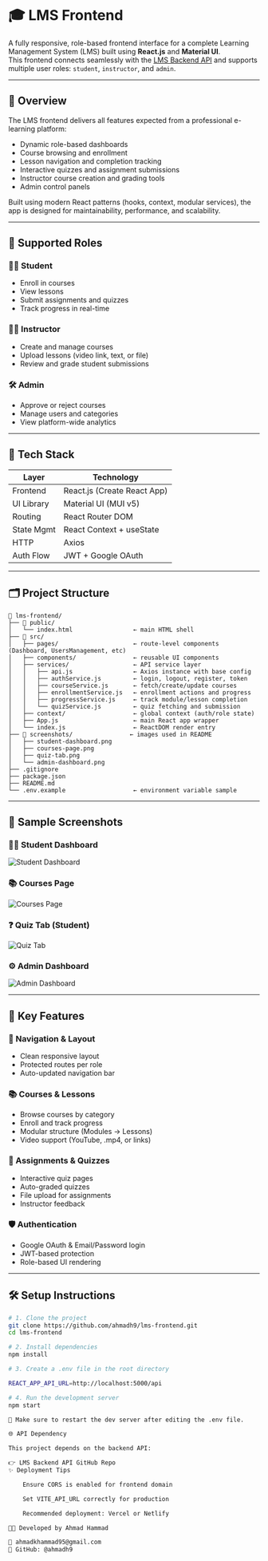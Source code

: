 

# 🎓 LMS Frontend

A fully responsive, role-based frontend interface for a complete Learning Management System (LMS) built using **React.js** and **Material UI**.  
This frontend connects seamlessly with the [LMS Backend API](https://github.com/ahmadh9/lms-backend-api) and supports multiple user roles: `student`, `instructor`, and `admin`.

---

## 🚀 Overview

The LMS frontend delivers all features expected from a professional e-learning platform:

- Dynamic role-based dashboards
- Course browsing and enrollment
- Lesson navigation and completion tracking
- Interactive quizzes and assignment submissions
- Instructor course creation and grading tools
- Admin control panels

Built using modern React patterns (hooks, context, modular services), the app is designed for maintainability, performance, and scalability.

---

## 👥 Supported Roles

### 🧑‍🎓 Student
- Enroll in courses
- View lessons
- Submit assignments and quizzes
- Track progress in real-time

### 🧑‍🏫 Instructor
- Create and manage courses
- Upload lessons (video link, text, or file)
- Review and grade student submissions

### 🛠️ Admin
- Approve or reject courses
- Manage users and categories
- View platform-wide analytics

---

## 🧩 Tech Stack

| Layer       | Technology                   |
|-------------|------------------------------|
| Frontend    | React.js (Create React App)  |
| UI Library  | Material UI (MUI v5)         |
| Routing     | React Router DOM             |
| State Mgmt  | React Context + useState     |
| HTTP        | Axios                        |
| Auth Flow   | JWT + Google OAuth           |
---

## 🗂️ Project Structure

```plaintext
📁 lms-frontend/
├── 📁 public/
│   └── index.html                 ← main HTML shell
├── 📁 src/
│   ├── pages/                     ← route-level components (Dashboard, UsersManagement, etc)
│   ├── components/                ← reusable UI components
│   ├── services/                  ← API service layer
│   │   ├── api.js                 ← Axios instance with base config
│   │   ├── authService.js         ← login, logout, register, token
│   │   ├── courseService.js       ← fetch/create/update courses
│   │   ├── enrollmentService.js   ← enrollment actions and progress
│   │   ├── progressService.js     ← track module/lesson completion
│   │   └── quizService.js         ← quiz fetching and submission
│   ├── context/                   ← global context (auth/role state)
│   ├── App.js                     ← main React app wrapper
│   └── index.js                   ← ReactDOM render entry
├── 📁 screenshots/                ← images used in README
│   ├── student-dashboard.png
│   ├── courses-page.png
│   ├── quiz-tab.png
│   └── admin-dashboard.png
├── .gitignore
├── package.json
├── README.md
└── .env.example                   ← environment variable sample
```


---

## 📸 Sample Screenshots

### 🧑‍🎓 Student Dashboard
![Student Dashboard](./screenshots/student-dashboard.png)

### 📚 Courses Page
![Courses Page](./screenshots/courses-page.png)

### ❓ Quiz Tab (Student)
![Quiz Tab](./screenshots/quiz-tab.png)

### ⚙️ Admin Dashboard
![Admin Dashboard](./screenshots/admin-dashboard.png)

---

## 🔑 Key Features

### 🧭 Navigation & Layout
- Clean responsive layout
- Protected routes per role
- Auto-updated navigation bar

### 📚 Courses & Lessons
- Browse courses by category
- Enroll and track progress
- Modular structure (Modules → Lessons)
- Video support (YouTube, .mp4, or links)

### 📝 Assignments & Quizzes
- Interactive quiz pages
- Auto-graded quizzes
- File upload for assignments
- Instructor feedback

### 🛡️ Authentication
- Google OAuth & Email/Password login
- JWT-based protection
- Role-based UI rendering

---

## 🛠️ Setup Instructions

```bash
# 1. Clone the project
git clone https://github.com/ahmadh9/lms-frontend.git
cd lms-frontend

# 2. Install dependencies
npm install

# 3. Create a .env file in the root directory

REACT_APP_API_URL=http://localhost:5000/api

# 4. Run the development server
npm start

📝 Make sure to restart the dev server after editing the .env file.

🌐 API Dependency

This project depends on the backend API:

👉 LMS Backend API GitHub Repo
✨ Deployment Tips

    Ensure CORS is enabled for frontend domain

    Set VITE_API_URL correctly for production

    Recommended deployment: Vercel or Netlify

👨‍💻 Developed by Ahmad Hammad

📧 ahmadkhammad95@gmail.com
🐙 GitHub: @ahmadh9
